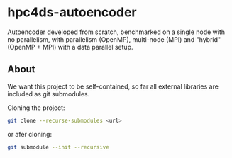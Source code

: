 # hpc4ds-autoencoder
Autoencoder developed from scratch, benchmarked on a single node with no parallelism, with parallelism (OpenMP), multi-node (MPI) and "hybrid" (OpenMP + MPI) with a data parallel setup.


## About
We want this project to be self-contained, so far all external libraries are included as git submodules.

Cloning the project:
```bash
git clone --recurse-submodules <url>
```
or afer cloning:
```bash
git submodule --init --recursive
```
